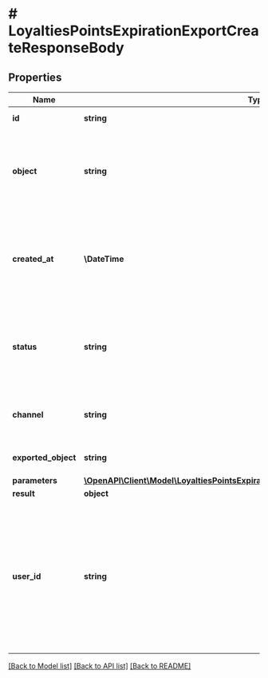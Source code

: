 # # LoyaltiesPointsExpirationExportCreateResponseBody

## Properties

Name | Type | Description | Notes
------------ | ------------- | ------------- | -------------
**id** | **string** | Unique export ID. | [optional]
**object** | **string** | The type of object being represented. This object stores information about the export. | [optional] [default to 'export']
**created_at** | **\DateTime** | Timestamp representing the date and time when the export was scheduled in ISO 8601 format. | [optional]
**status** | **string** | Status of the export. Informs you whether the export has already been completed. | [optional] [default to 'SCHEDULED']
**channel** | **string** | The channel through which the export was triggered. | [optional]
**exported_object** | **string** | The type of exported object. | [optional] [default to 'points_expiration']
**parameters** | [**\OpenAPI\Client\Model\LoyaltiesPointsExpirationExportCreateResponseBodyParameters**](LoyaltiesPointsExpirationExportCreateResponseBodyParameters.md) |  | [optional]
**result** | **object** | Always null. | [optional]
**user_id** | **string** | &#x60;user_id&#x60; identifies the specific user who initiated the export through the Voucherify Dashboard. &#x60;user_id&#x60; is returned when the channel value is &#x60;WEBSITE&#x60;. | [optional]

[[Back to Model list]](../../README.md#models) [[Back to API list]](../../README.md#endpoints) [[Back to README]](../../README.md)
